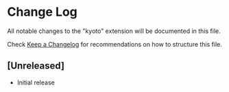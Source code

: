 # Change Log

All notable changes to the "kyoto" extension will be documented in this file.

Check [Keep a Changelog](http://keepachangelog.com/) for recommendations on how to structure this file.

## [Unreleased]

- Initial release